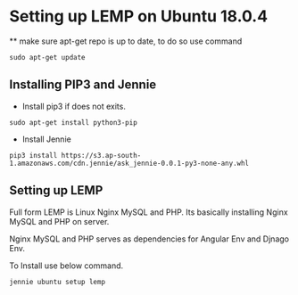 # Setting up LEMP on Ubuntu 18.0.4

** make sure apt-get repo is up to date, to do so use command

```	
sudo apt-get update 
```

## Installing PIP3 and Jennie
- Install pip3 if does not exits.

```
sudo apt-get install python3-pip
```

- Install Jennie
```commandline
pip3 install https://s3.ap-south-1.amazonaws.com/cdn.jennie/ask_jennie-0.0.1-py3-none-any.whl
```

## Setting up LEMP
Full form LEMP is Linux Nginx MySQL and PHP. Its basically installing Nginx MySQL and PHP on server.

Nginx MySQL and PHP serves as dependencies for Angular Env and Djnago Env.

To Install use below command.
```
jennie ubuntu setup lemp
```
